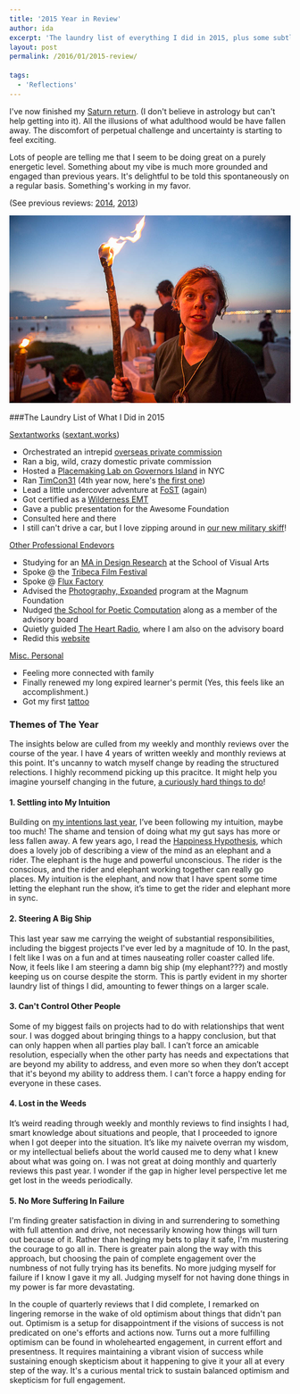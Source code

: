 ```yaml
---
title: '2015 Year in Review'
author: ida
excerpt: 'The laundry list of everything I did in 2015, plus some subtle observations from my weekly reviews.'
layout: post
permalink: /2016/01/2015-review/

tags:
  - 'Reflections'
---
```


I've now finished my [Saturn return](https://en.wikipedia.org/wiki/Saturn_return). (I don't believe in astrology but can't help getting into it). All the illusions of what adulthood would be have fallen away. The discomfort of perpetual challenge and uncertainty is starting to feel exciting. 

Lots of people are telling me that I seem to be doing great on a purely energetic level. Something about my vibe is much more grounded and engaged than previous years. It's delightful to be told this spontaneously on a regular basis. Something's working in my favor. 

(See previous reviews: [2014](http://uncommonplaces.com/2015/04/2014-year-review/), [2013](http://uncommonplaces.com/2014/01/2013-year-review/))


![Crew Party](/images/2016/soa7517.jpg)



###The Laundry List of What I Did in 2015

<span style="text-decoration: underline;">Sextantworks</span> ([sextant.works](http://sextant.works/))

 * Orchestrated an intrepid [overseas private commission](https://www.instagram.com/p/yCKHv_RBFD/?modal=true)
  * Ran a big, wild, crazy domestic private commission
  * Hosted a [Placemaking Lab on Governors Island](http://sextant.works/lab.php) in NYC 
  * Ran [TimCon31](https://twitter.com/hashtag/TimCon31?src=hash) (4th year now, here's [the first one](http://sextant.works/timcon))
  * Lead a little undercover adventure at [FoST](http://futureofstorytelling.org/) (again)
  *  Got certified as a [Wilderness EMT](http://uncommonplaces.com/2015/08/wilderness-emt/)
  * Gave a public presentation for the Awesome Foundation
   * Consulted here and there
   * I still can't drive a car, but I love zipping around in [our new military skiff](https://www.instagram.com/p/_pDwDeNHyj/)!

<span style="text-decoration: underline;">Other Professional Endevors</span>

* Studying for an [MA in Design Research](http://designresearch.sva.edu/program/) at the School of Visual Arts
* Spoke @ the [Tribeca Film Festival](https://tribecafilminstitute.org/events/detail/tfi_interactive_2015)
* Spoke @ [Flux Factory](http://uncommonplaces.com/2015/08/flux-harbor/)
* Advised the [Photography, Expanded](http://magnumfoundation.org/photoex/) program at the Magnum Foundation
* Nudged [the School for Poetic Computation](http://sfpc.io/) along as a member of the advisory board
* Quietly guided [The Heart Radio](http://theheartradio.org/), where I am also on the advisory board
* Redid this [website](http://uncommonplaces.com/2015/04/move-to-jekyll/)

<span style="text-decoration: underline;">Misc. Personal</span>

* Feeling more connected with family
* Finally renewed my long expired learner's permit (Yes, this feels like an accomplishment.)
* Got my first [tattoo](https://www.instagram.com/p/4dDwDctH_r/)



### Themes of The Year
The insights below are culled from my weekly and monthly reviews over the course of the year. I have 4 years of written weekly and monthly reviews at this point. It's uncanny to watch myself change by reading the structured relections. I highly recommend picking up this pracitce. It might help you imagine yourself changing in the future, [a curiously hard things to do](http://www.ted.com/talks/dan_gilbert_you_are_always_changing)!

#### 1. Settling into My Intuition

Building on [my intentions last year](/2015/04/2014-year-review/), I’ve been following my intuition, maybe too much! The shame and tension of doing what my gut says has more or less fallen away. A few years ago, I read the [Happiness Hypothesis](http://happinesshypothesis.com/), which does a lovely job of describing a view of the mind as an elephant and a rider. The elephant is the huge and powerful unconscious. The rider is the conscious, and the rider and elephant working together can really go places. My intuition is the elephant, and now that I have spent some time letting the elephant run the show, it’s time to get the rider and elephant more in sync. 

#### 2. Steering A Big Ship

This last year saw me carrying the weight of substantial responsibilities, including the biggest projects I've ever led by a magnitude of 10. In the past, I felt like I was on a fun and at times nauseating roller coaster called life. Now, it feels like I am steering a damn big ship (my elephant???) and mostly keeping us on course despite the storm. This is partly evident in my shorter laundry list of things I did, amounting to fewer things on a larger scale.


#### 3. Can't Control Other People

Some of my biggest fails on projects had to do with relationships that went sour. I was dogged about bringing things to a happy conclusion, but that can only happen when all parties play ball. I can’t force an amicable resolution, especially when the other party has needs and expectations that are beyond my ability to address, and even more so when they don’t accept that it's beyond my ability to address them. I can't force a happy ending for everyone in these cases.  

#### 4. Lost in the Weeds

It’s weird reading through weekly and monthly reviews to find insights I had, smart knowledge about situations and people, that I proceeded to ignore when I got deeper into the situation. It’s like my naivete overran my wisdom, or my intellectual beliefs about the world caused me to deny what I knew about what was going on. I was not great at doing monthly and quarterly reviews this past year. I wonder if the gap in higher level perspective let me get lost in the weeds periodically.

#### 5. No More Suffering In Failure

I'm finding greater satisfaction in diving in and surrendering to something with full attention and drive, not necessarily knowing how things will turn out because of it. Rather than hedging my bets to play it safe, I'm mustering the courage to go all in. There is greater pain along the way with this approach, but choosing the pain of complete engagement over the numbness of not fully trying has its benefits. No more judging myself for failure if I know I gave it my all. Judging myself for not having done things in my power is far more devastating. 

In the couple of quarterly reviews that I did complete, I remarked on lingering remorse in the wake of old optimism about things that didn't pan out. Optimism is a setup for disappointment if the visions of success is not predicated on one's efforts and actions now. Turns out a more fulfilling optimism can be found in wholehearted engagement, in current effort and presentness. It requires maintaining a vibrant vision of success while sustaining enough skepticism about it happening to give it your all at every step of the way. It's a curious mental trick to sustain balanced optimism and skepticism for full engagement.
